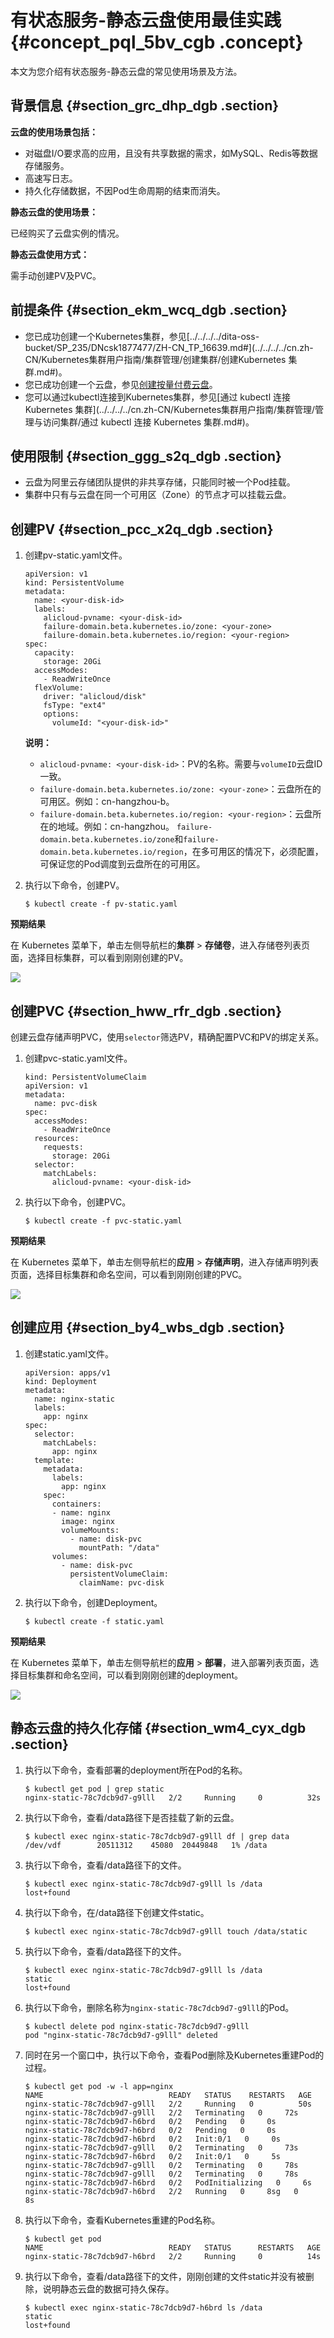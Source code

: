 # 有状态服务-静态云盘使用最佳实践 {#concept_pql_5bv_cgb .concept}

本文为您介绍有状态服务-静态云盘的常见使用场景及方法。

## 背景信息 {#section_grc_dhp_dgb .section}

**云盘的使用场景包括：**

-   对磁盘I/O要求高的应用，且没有共享数据的需求，如MySQL、Redis等数据存储服务。
-   高速写日志。
-   持久化存储数据，不因Pod生命周期的结束而消失。

**静态云盘的使用场景：**

已经购买了云盘实例的情况。

**静态云盘使用方式：**

需手动创建PV及PVC。

## 前提条件 {#section_ekm_wcq_dgb .section}

-   您已成功创建一个Kubernetes集群，参见[../../../../dita-oss-bucket/SP\_235/DNcsk1877477/ZH-CN\_TP\_16639.md\#](../../../../cn.zh-CN/Kubernetes集群用户指南/集群管理/创建集群/创建Kubernetes 集群.md#)。
-   您已成功创建一个云盘，参见[创建按量付费云盘](../../../../cn.zh-CN/块存储/云盘/创建云盘/创建按量付费云盘.md#)。
-   您可以通过kubectl连接到Kubernetes集群，参见[通过 kubectl 连接 Kubernetes 集群](../../../../cn.zh-CN/Kubernetes集群用户指南/集群管理/管理与访问集群/通过 kubectl 连接 Kubernetes 集群.md#)。

## 使用限制 {#section_ggg_s2q_dgb .section}

-   云盘为阿里云存储团队提供的非共享存储，只能同时被一个Pod挂载。
-   集群中只有与云盘在同一个可用区（Zone）的节点才可以挂载云盘。

## 创建PV {#section_pcc_x2q_dgb .section}

1.  创建pv-static.yaml文件。

    ```
    apiVersion: v1
    kind: PersistentVolume
    metadata:
      name: <your-disk-id>
      labels:
        alicloud-pvname: <your-disk-id>
        failure-domain.beta.kubernetes.io/zone: <your-zone>
        failure-domain.beta.kubernetes.io/region: <your-region>
    spec:
      capacity:
        storage: 20Gi
      accessModes:
        - ReadWriteOnce
      flexVolume:
        driver: "alicloud/disk"
        fsType: "ext4"
        options:
          volumeId: "<your-disk-id>"
    ```

    **说明：** 

    -   `alicloud-pvname: <your-disk-id>`：PV的名称。需要与`volumeID`云盘ID一致。
    -   `failure-domain.beta.kubernetes.io/zone: <your-zone>`：云盘所在的可用区。例如：cn-hangzhou-b。
    -   `failure-domain.beta.kubernetes.io/region: <your-region>`：云盘所在的地域。例如：cn-hangzhou。
    `failure-domain.beta.kubernetes.io/zone`和`failure-domain.beta.kubernetes.io/region`，在多可用区的情况下，必须配置，可保证您的Pod调度到云盘所在的可用区。

2.  执行以下命令，创建PV。

    ```
    $ kubectl create -f pv-static.yaml
    ```


**预期结果**

在 Kubernetes 菜单下，单击左侧导航栏的**集群** \> **存储卷**，进入存储卷列表页面，选择目标集群，可以看到刚刚创建的PV。

![](http://static-aliyun-doc.oss-cn-hangzhou.aliyuncs.com/assets/img/79961/156750610634459_zh-CN.png)

## 创建PVC {#section_hww_rfr_dgb .section}

创建云盘存储声明PVC，使用`selector`筛选PV，精确配置PVC和PV的绑定关系。

1.  创建pvc-static.yaml文件。

    ```
    kind: PersistentVolumeClaim
    apiVersion: v1
    metadata:
      name: pvc-disk
    spec:
      accessModes:
        - ReadWriteOnce
      resources:
        requests:
          storage: 20Gi
      selector:
        matchLabels:
          alicloud-pvname: <your-disk-id>
    ```

2.  执行以下命令，创建PVC。

    ```
    $ kubectl create -f pvc-static.yaml
    ```


**预期结果**

在 Kubernetes 菜单下，单击左侧导航栏的**应用** \> **存储声明**，进入存储声明列表页面，选择目标集群和命名空间，可以看到刚刚创建的PVC。

![](http://static-aliyun-doc.oss-cn-hangzhou.aliyuncs.com/assets/img/79961/156750610634462_zh-CN.png)

## 创建应用 {#section_by4_wbs_dgb .section}

1.  创建static.yaml文件。

    ```
    apiVersion: apps/v1
    kind: Deployment
    metadata:
      name: nginx-static
      labels:
        app: nginx
    spec:
      selector:
        matchLabels:
          app: nginx
      template:
        metadata:
          labels:
            app: nginx
        spec:
          containers:
          - name: nginx
            image: nginx
            volumeMounts:
              - name: disk-pvc
                mountPath: "/data"
          volumes:
            - name: disk-pvc
              persistentVolumeClaim:
                claimName: pvc-disk
    ```

2.  执行以下命令，创建Deployment。

    ```
    $ kubectl create -f static.yaml
    ```


**预期结果**

在 Kubernetes 菜单下，单击左侧导航栏的**应用** \> **部署**，进入部署列表页面，选择目标集群和命名空间，可以看到刚刚创建的deployment。

![](http://static-aliyun-doc.oss-cn-hangzhou.aliyuncs.com/assets/img/79961/156750610634465_zh-CN.png)

## 静态云盘的持久化存储 {#section_wm4_cyx_dgb .section}

1.  执行以下命令，查看部署的deployment所在Pod的名称。

    ```
    $ kubectl get pod | grep static
    nginx-static-78c7dcb9d7-g9lll   2/2     Running     0          32s
    ```

2.  执行以下命令，查看/data路径下是否挂载了新的云盘。

    ```
    $ kubectl exec nginx-static-78c7dcb9d7-g9lll df | grep data
    /dev/vdf        20511312    45080  20449848   1% /data
    ```

3.  执行以下命令，查看/data路径下的文件。

    ```
    $ kubectl exec nginx-static-78c7dcb9d7-g9lll ls /data
    lost+found
    ```

4.  执行以下命令，在/data路径下创建文件static。

    ```
    $ kubectl exec nginx-static-78c7dcb9d7-g9lll touch /data/static
    ```

5.  执行以下命令，查看/data路径下的文件。

    ```
    $ kubectl exec nginx-static-78c7dcb9d7-g9lll ls /data
    static
    lost+found
    ```

6.  执行以下命令，删除名称为`nginx-static-78c7dcb9d7-g9lll`的Pod。

    ```
    $ kubectl delete pod nginx-static-78c7dcb9d7-g9lll
    pod "nginx-static-78c7dcb9d7-g9lll" deleted
    ```

7.  同时在另一个窗口中，执行以下命令，查看Pod删除及Kubernetes重建Pod的过程。

    ```
    $ kubectl get pod -w -l app=nginx
    NAME                            READY   STATUS    RESTARTS   AGE
    nginx-static-78c7dcb9d7-g9lll   2/2     Running   0          50s
    nginx-static-78c7dcb9d7-g9lll   2/2   Terminating   0     72s
    nginx-static-78c7dcb9d7-h6brd   0/2   Pending   0     0s
    nginx-static-78c7dcb9d7-h6brd   0/2   Pending   0     0s
    nginx-static-78c7dcb9d7-h6brd   0/2   Init:0/1   0     0s
    nginx-static-78c7dcb9d7-g9lll   0/2   Terminating   0     73s
    nginx-static-78c7dcb9d7-h6brd   0/2   Init:0/1   0     5s
    nginx-static-78c7dcb9d7-g9lll   0/2   Terminating   0     78s
    nginx-static-78c7dcb9d7-g9lll   0/2   Terminating   0     78s
    nginx-static-78c7dcb9d7-h6brd   0/2   PodInitializing   0     6s
    nginx-static-78c7dcb9d7-h6brd   2/2   Running   0     8sg   0     8s
    ```

8.  执行以下命令，查看Kubernetes重建的Pod名称。

    ```
    $ kubectl get pod
    NAME                            READY   STATUS      RESTARTS   AGE
    nginx-static-78c7dcb9d7-h6brd   2/2     Running     0          14s
    ```

9.  执行以下命令，查看/data路径下的文件，刚刚创建的文件static并没有被删除，说明静态云盘的数据可持久保存。

    ```
    $ kubectl exec nginx-static-78c7dcb9d7-h6brd ls /data
    static
    lost+found
    ```



